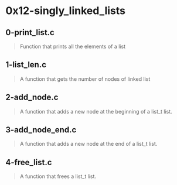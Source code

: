 # 0x12-singly_linked_lists

## 0-print_list.c
> Function that prints all the elements of a list

## 1-list_len.c
> A function that gets the number of nodes of linked list

## 2-add_node.c
> A function that adds a new node at the beginning of a list_t list.

## 3-add_node_end.c
> A function that adds a new node at the end of a list_t list.

## 4-free_list.c
> A function that frees a list_t list.
